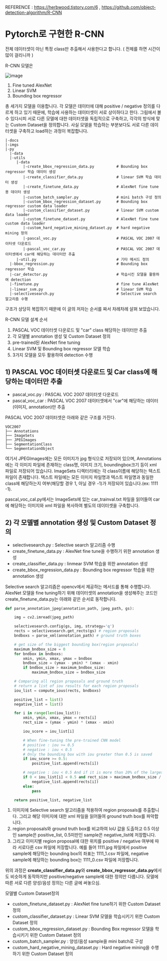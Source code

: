 REFERENCE : https://herbwood.tistory.com/6 , https://github.com/object-detection-algorithm/R-CNN

# Pytorch로 구현한 R-CNN

전체 데이터셋이 아닌 특정 class만 추출해서 사용한다고 합니다. ( 전체를 하면 시간이 많이 걸리니까 )

R-CNN 모델은 

![image](https://user-images.githubusercontent.com/67318280/136377298-bb33a2e2-2d03-4d9d-b713-a701796c658c.png)

1. Fine tuned AlexNet
2. Linear SVM
3. Bounding box regressor

총 세가지 모델을 이용합니다. 각 모델은 데이터에 대해 positive / negative 정의를 다르게 하고 있기 때문에, 학습에 사용하는 데이터셋이 서로 상이하다고 한다.
그림에서 볼 수 있다시피 서로 다른 모델에 대한 데이터셋을 독립적으로 구축하고, 각각의 방식에 맞는 Custom Dataset을 정의합니다. 사실 모델을 학습하는 부분보다도 서로 다른 데이터셋을 구축하고 load하는 과정이 복잡합니다.

```
|-docs  
|-imgs  
|-py  
  |-data
  |-utils
     |-data
        |-create_bbox_regression_data.py          # Bounding box regressor 학습 데이터 생성
        |-create_classifier_data.py               # linear SVM 학습 데이터 생성
        |-create_finetune_data.py                 # AlexNet fine tune용 데이터 생성
        |-custom_batch_sampler.py                 # mini batch 구성 정의
        |-custom_bbox_regression_dataset.py       # Bounding box regressor custom data loader
        |-custom_classifier_dataset.py            # linear SVM custom data loader
        |-custom_finetune_dataset.py              # AlexNet fine tune custom data loader
        |-custom_hard_negative_mining_dataset.py  # hard negative mining 정의
        |-pascal_voc.py                           # PASCAL VOC 2007 데이터셋 다운로드
        |-pascal_voc_car.py                       # PASCAL VOC 2007 데이터셋에서 car에 해당하는 데이터만 추출
     |-util.py                                    # 기타 메서드 정의
  |-bbox_regression.py                            # Bounding box regressor 학습
  |-car_detector.py                               # 학습시킨 모델을 활용하여 detection
  |-finetune.py                                   # fine tune AlexNet
  |-linear_svm.py                                 # linear SVM 학습
  |-selectivesearch.py                            # Selective search 알고리즘 수행
```

구조가 상당히 복잡하기 때문에 이 글의 저자는 순서를 짜서 차례차례 살펴 보았습니다.

R-CNN 모델 설계 순서
1. PASCAL VOC 데이터셋 다운로드 및 "car" class 해당하는 데이터만 추출
2. 각 모델별 annotation 생성 및 Custom Dataset 정의
3. pre-trained된 AlexNet fine tuning
4. Linear SVM 및 Bounding box regressor 모델 학습
5. 3가지 모델을 모두 활용하여 detection 수행

## 1) PASCAL VOC 데이터셋 다운로드 및 Car class에 해당하는 데이터만 추출

- pascal_voc.py : PASCAL VOC 2007 데이터셋 다운로드
- pascal_voc_car : PASCAL VOC 2007 데이터셋에서 "car"에 해당하는 데이터(이미지, annotation)만 추출

PASCAL VOC 2007 데이터셋은 아래와 같은 구조를 가진다.
```
VOC2007
├── Annotations
├── ImageSets
├── JPEGImages
├── SegmentationClass
└── SegmentationObject
```

여기서 JPEGImages에는 모든 이미지가 jpg 형식으로 저장되어 있으며, Annotations에는 각 이미지 파일에 존재하는 class명, 이미지 크기, boundingbox크기 등이 xml 파일로 저장되어 있습니다. ImageSets 디렉터리에는 각 class이름에 해당하는 텍스트 파일이 존재합니다.
텍스트 파일에는 모든 이미지 파일명과 텍스트 파일명과 동일한 class에 해당하는지 여부(해당할 경우 1, 아닐 경우 -1)가 저장되어 있습니다.(ex: 1111 -1).

pascal_voc_cal.py에서는 ImageSets에 있는 car_trainval.txt 파일을 읽어들여 car에 해당하는 이미지와 xml 파일을 복사하여 별도의 데이터셋을 구축합니다.

## 2) 각 모델별 annotation 생성 및 Custom Dataset 정의
- selectivesearch.py : Selective search 알고리즘 수행
- create_finetune_data.py : AlexNet fine tune을 수행하기 위한 annotation 생성
- create_classifier_data.py : linmear SVM 학습을 위한 annotation 생성
- create_bbox_regression_data.py : Bounding box regressor 학습을 위한 annotation 생성

Selective search 알고리즘은 opencv에서 제공하는 메서드를 통해 수행합니다. AlexNet 모델을 fine tuning하기 위해 데이터셋의 annotation을 생성해주는 코드인 create_finetune_data.py는 아래와 같은 순서로 동작합니다.

```python
def parse_annotation_jpeg(annotation_path, jpeg_path, gs):

    img = cv2.imread(jpeg_path)

    selectivesearch.config(gs, img, strategy='q')
    rects = selectivesearch.get_rects(gs) # region proposals
    bndboxs = parse_xml(annotation_path) # ground truth boxes

    # get size of the biggest bounding box(region proposals)
    maximum_bndbox_size = 0
    for bndbox in bndboxs:
        xmin, ymin, xmax, ymax = bndbox
        bndbox_size = (ymax - ymin) * (xmax - xmin)
        if bndbox_size > maximum_bndbox_size:
            maximum_bndbox_size = bndbox_size

    # Comparing all region proposals and ground truth
    # return a list of iou results for each region proposals
    iou_list = compute_ious(rects, bndboxs)

    positive_list = list()
    negative_list = list()

    for i in range(len(iou_list)):
        xmin, ymin, xmax, ymax = rects[i]
        rect_size = (ymax - ymin) * (xmax - xmin)

        iou_score = iou_list[i]

        # When fine-tuning the pre-trained CNN model
        # positive : iou >= 0.5
        # negative : iou < 0.5
        # Only the bounding box with iou greater than 0.5 is saved
        if iou_score >= 0.5:
            positive_list.append(rects[i])

        # negative : iou < 0.5 And if it is more than 20% of the largest bounding box
        if 0 < iou_list[i] < 0.5 and rect_size > maximum_bndbox_size / 5.0:
            negative_list.append(rects[i])
        else:
            pass

    return positive_list, negative_list
```

1. 이미지에 Selective search 알고리즘을 적용하여 region proposals를 추출합니다. 그리고 해당 이미지에 대한 xml 파일을 읽어들여 ground truth box를 파악합니다.
2. region proposals와 ground truth box를 비교하여 IoU 값을 도출하고 0.5 이상인 sample은 positive_list, 0.5미만인 sample은 negative_list에 저장합니다.
3. 그리고 이미지별 region proposal에 대한 위치를 positive / negative 여부에 따라 서로다른 csv 파일에 저장합니다. 예를 들어 1111.jpg 파일에서 positive sample에 해당하는 bounding box의 좌표는 1111_1.csv 파일에, negative sample에 해당하는 bounding box는 1111_0.csv 파일에 저장합니다.

위의 과정은 **create_classifier_data.py**와 **create_bbox_regressor_data.py**에서도 비슷하게 동작하지만 positive/negative sample에 대한 정의만 다릅니다. 모델에 따른 서로 다른 양성/음성 정의는 다른 글에 써놓으심.

모델별 Custom Dataset정의
- custom_finetune_dataset.py : AlexNet fine tune하기 위한 Custom Dataset 정의
- custom_classifier_dataset.py : Linear SVM 모델을 학습시키기 위한 Custom Dataset 정의
- custom_bbox_regression_dataset.py : Bounding Box regressor 모델을 학습시키기 위한 Custom Dataset 정의
- custom_batch_sampler.py : 양성/음성 sample을 mini batch로 구성
- custom_hard_negative_mining_dataset.py : Hard negative mining을 수행하기 위한 Custom Dataset 정의


